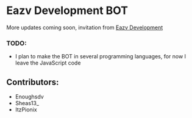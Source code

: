 # Eazv Development BOT
More updates coming soon, invitation from [Eazv Development](https://discord.gg/TxT6zsJCa2)

### TODO:
- I plan to make the BOT in several programming languages, for now I leave the JavaScript code

## Contributors:
- Enoughsdv
- Sheas13_
- ItzPionix
